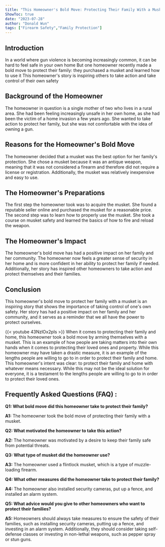 ```yaml
---
title: "This Homeowner's Bold Move: Protecting Their Family With a Musket!"
ShowToc: true 
date: "2023-07-28"
author: "Donald Wun" 
tags: ["Firearm Safety","Family Protection"]
---
```

## Introduction

In a world where gun violence is becoming increasingly common, it can be hard to feel safe in your own home But one homeowner recently made a bold move to protect their family: they purchased a musket and learned how to use it This homeowner's story is inspiring others to take action and take control of their own safety 

## Background of the Homeowner

The homeowner in question is a single mother of two who lives in a rural area. She had been feeling increasingly unsafe in her own home, as she had been the victim of a home invasion a few years ago. She wanted to take action to protect her family, but she was not comfortable with the idea of owning a gun. 

## Reasons for the Homeowner's Bold Move

The homeowner decided that a musket was the best option for her family's protection. She chose a musket because it was an antique weapon, meaning that it was not considered a firearm and therefore did not require a license or registration. Additionally, the musket was relatively inexpensive and easy to use. 

## The Homeowner's Preparations

The first step the homeowner took was to acquire the musket. She found a reputable seller online and purchased the musket for a reasonable price. The second step was to learn how to properly use the musket. She took a course on musket safety and learned the basics of how to fire and reload the weapon. 

## The Homeowner's Impact

The homeowner's bold move has had a positive impact on her family and her community. The homeowner now feels a greater sense of security in her home and is more confident in her ability to protect her family if needed. Additionally, her story has inspired other homeowners to take action and protect themselves and their families. 

## Conclusion

This homeowner's bold move to protect her family with a musket is an inspiring story that shows the importance of taking control of one's own safety. Her story has had a positive impact on her family and her community, and it serves as a reminder that we all have the power to protect ourselves.

{{< youtube 43NzlOx2pIs >}} 
When it comes to protecting their family and home, this homeowner took a bold move by arming themselves with a musket. This is an example of how people are taking matters into their own hands when it comes to protecting their loved ones and property. While this homeowner may have taken a drastic measure, it is an example of the lengths people are willing to go to in order to protect their family and home. This homeowner's intent was clear: to protect their family and home with whatever means necessary. While this may not be the ideal solution for everyone, it is a testament to the lengths people are willing to go to in order to protect their loved ones.

## Frequently Asked Questions (FAQ) :
**Q1: What bold move did this homeowner take to protect their family?**

**A1:** The homeowner took the bold move of protecting their family with a musket.

**Q2: What motivated the homeowner to take this action?**

**A2:** The homeowner was motivated by a desire to keep their family safe from potential threats.

**Q3: What type of musket did the homeowner use?**

**A3:** The homeowner used a flintlock musket, which is a type of muzzle-loading firearm.

**Q4: What other measures did the homeowner take to protect their family?**

**A4:** The homeowner also installed security cameras, put up a fence, and installed an alarm system.

**Q5: What advice would you give to other homeowners who want to protect their families?**

**A5:** Homeowners should always take measures to ensure the safety of their families, such as installing security cameras, putting up a fence, and investing in an alarm system. Additionally, they should consider taking self-defense classes or investing in non-lethal weapons, such as pepper spray or stun guns.



